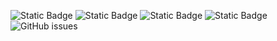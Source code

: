![Static Badge](https://img.shields.io/badge/blacklists-60-000000) ![Static Badge](https://img.shields.io/badge/blacklisted-3128775-cc0000) ![Static Badge](https://img.shields.io/badge/whitelisted-2243-00CC00) ![Static Badge](https://img.shields.io/badge/streaming_blacklist-28107-000000) ![GitHub issues](https://img.shields.io/github/issues/fabriziosalmi/blacklists)
